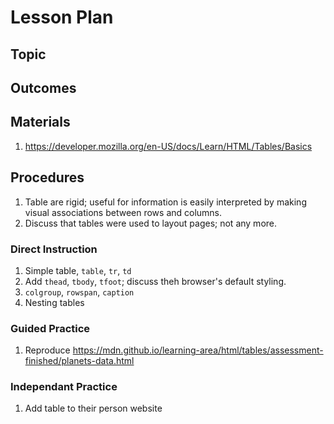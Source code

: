 # Lesson Plan
## Topic
## Outcomes

## Materials
1. https://developer.mozilla.org/en-US/docs/Learn/HTML/Tables/Basics

## Procedures
1. Table are rigid; useful for information is easily interpreted by making visual associations between rows and columns.
1. Discuss that tables were used to layout pages; not any more.

### Direct Instruction
1. Simple table, `table`, `tr`, `td`
1. Add `thead`, `tbody`, `tfoot`; discuss theh browser's default styling.
1. `colgroup`, `rowspan`, `caption`
1. Nesting tables

### Guided Practice
1. Reproduce https://mdn.github.io/learning-area/html/tables/assessment-finished/planets-data.html

### Independant Practice
1. Add table to their person website